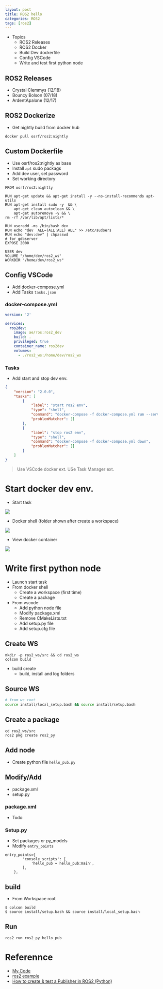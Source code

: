 ```yaml
---
layout: post
title: ROS2 hello
categories: ROS2
tags: [ros2]
---
```

- Topics
  -  ROS2 Releases
  -  ROS2 Docker
  -  Build Dev dockerfile
  -  Config VSCode 
  -  Write and test first python node
  
## ROS2 Releases
- Crystal Clemmys (12/18)
- Bouncy Bolson (07/18)
- ArdentApalone (12/17)

## ROS2 Dockerize
- Get nightly build from docker hub
```
docker pull osrf/ros2:nightly
```

## Custom Dockerfile
- Use osrf/ros2:nightly as base
- Install  `apt` sudo packags
- Add dev user, set password
- Set working directory

```docker
FROM osrf/ros2:nightly

RUN apt-get update && apt-get install -y --no-install-recommends apt-utils
RUN apt-get install sudo -y  && \
    apt-get clean autoclean && \
    apt-get autoremove -y && \
rm -rf /var/lib/apt/lists/*

RUN useradd -ms /bin/bash dev
RUN echo "dev  ALL=(ALL:ALL) ALL" >> /etc/sudoers
RUN echo "dev:dev" | chpasswd 
# for gdbserver
EXPOSE 2000

USER dev
VOLUME "/home/dev/ros2_ws"
WORKDIR "/home/dev/ros2_ws"
```

## Config VSCode
- Add docker-compose.yml
- Add Tasks `tasks.json`


### docker-compose.yml
```yml
version: '2'

services:
  ros2dev:
    image: ae/ros:ros2_dev
    build: .
    privileged: true
    container_name: ros2dev
    volumes: 
      - ./ros2_ws:/home/dev/ros2_ws
```

### Tasks
- Add start and stop dev env.

```json
{
    "version": "2.0.0",
    "tasks": [
        {
            "label": "start ros2 env",
            "type": "shell",
            "command": "docker-compose -f docker-compose.yml run --service-ports --name ros2dev ros2dev",
            "problemMatcher": []
        },
        {
            "label": "stop ros2 env",
            "type": "shell",
            "command": "docker-compose -f docker-compose.yml down",
            "problemMatcher": []
        }
    ]
}
```

> Use VSCode docker ext.
> USe Task Manager ext.

# Start docker dev env.
- Start task
  
![](2019-03-31-15-46-53.png)

- Docker shell (folder shown after create a workspace)
  
![](2019-03-31-15-49-07.png)

- View docker container

![](2019-03-31-15-58-51.png)

# Write first python node
- Launch start task
- From docker shell
  - Create a workspace (first time)
  - Create a package
- From vscode
  - Add python node file
  - Modify package.xml
  - Remove CMakeLists.txt
  - Add setup.py file
  - Add setup.cfg file

## Create WS
```
mkdir -p ros2_ws/src && cd ros2_ws
colcon build
```
- build create
  - build, install and log folders
  
## Source WS
```bash
# from ws root
source install/local_setup.bash && source install/setup.bash
```

## Create a package
```
cd ros2_ws/src
ros2 pkg create ros2_py
```

## Add node
- Create python file `hello_pub.py`

## Modify/Add 
- package.xml
- setup.py

### package.xml
- Todo
  
### Setup.py
- Set  packages  or py_models
- Modify `entry_points`
```
entry_points={
        'console_scripts': [
            'hello_pub = hello_pub:main',
        ],
    },
```
## build
- From Workspace root
```
$ colcon build
$ source install/setup.bash && source install/local_setup.bash
```

## Run
```
ros2 run ros2_py hello_pub
```


#  Referennce
- [My Code](https://github.com/amire2000/ros2dev)
- [ros2 example](https://github.com/ros2/examples/tree/master/rclpy/topics)
- [How to create & test a Publisher in ROS2 (Python)](http://www.theconstructsim.com/create-python-publisher-ros2/)